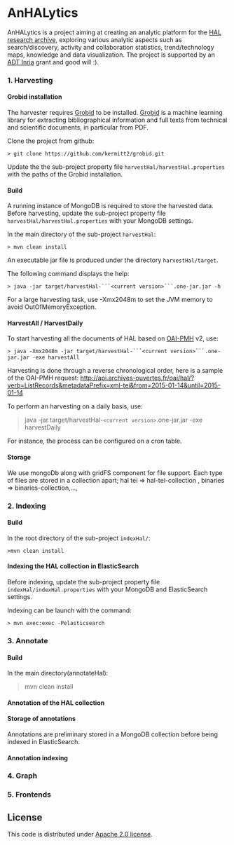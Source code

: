 # AnHALytics

AnHALytics is a project aiming at creating an analytic platform for the [HAL research archive](https://hal.archives-ouvertes.fr), exploring various analytic aspects such as search/discovery, activity and collaboration statistics, trend/technology maps, knowledge and data visualization. The project is supported by an [ADT Inria](http://www.inria.fr/en/research/research-teams/technological-development-at-inria) grant and good will :). 

### 1. Harvesting

#### Grobid installation

The harvester requires [Grobid](https://github.com/grobid/grobid) to be installed. [Grobid](https://github.com/grobid/grobid) is a machine learning library for extracting bibliographical information and full texts from technical and scientific documents, in particular from PDF.

Clone the project from github:
	
	> git clone https://github.com/kermitt2/grobid.git

Update the the sub-project property file ``harvestHal/harvestHal.properties`` with the paths of the Grobid installation.

#### Build

A running instance of MongoDB is required to store the harvested data. Before harvesting, update the sub-project property file ``harvestHal/harvestHal.properties`` with your MongoDB settings. 

In the main directory of the sub-project ``harvestHal``:

	> mvn clean install

An executable jar file is produced under the directory ```harvestHal/target```.

The following command displays the help:

	> java -jar target/harvestHal-```<current version>```.one-jar.jar -h

For a large harvesting task, use -Xmx2048m to set the JVM memory to avoid OutOfMemoryException.


#### HarvestAll / HarvestDaily
To start harvesting all the documents of HAL based on [OAI-PMH](http://www.openarchives.org/pmh) v2, use:

	> java -Xmx2048m -jar target/harvestHal-```<current version>```.one-jar.jar -exe harvestAll

Harvesting is done through a reverse chronological order, here is a sample of the OAI-PMH request:
http://api.archives-ouvertes.fr/oai/hal/?verb=ListRecords&metadataPrefix=xml-tei&from=2015-01-14&until=2015-01-14

To perform an harvesting on a daily basis, use:

> java -jar target/harvestHal-```<current version>```.one-jar.jar -exe harvestDaily

For instance, the process can be configured on a cron table.

#### Storage

We use mongoDb along with gridFS component for file support.
Each type of files are stored in a collection apart; hal tei => hal-tei-collection , binaries => binaries-collection,..., 

<!-- documentation of the collections here -->


### 2. Indexing
#### Build

In the root directory of the sub-project ``indexHal/``:

	>mvn clean install

#### Indexing the HAL collection in ElasticSearch

Before indexing, update the sub-project property file ``indexHal/indexHal.properties`` with your MongoDB and ElasticSearch settings. 

Indexing can be launch with the command: 

	> mvn exec:exec -Pelasticsearch

### 3. Annotate
#### Build
In the main directory(annotateHal):

>mvn clean install

#### Annotation of the HAL collection



#### Storage of annotations

Annotations are preliminary stored in a MongoDB collection before being indexed in ElasticSearch. 


#### Annotation indexing


### 4. Graph


### 5. Frontends



## License

This code is distributed under [Apache 2.0 license](http://www.apache.org/licenses/LICENSE-2.0). 


